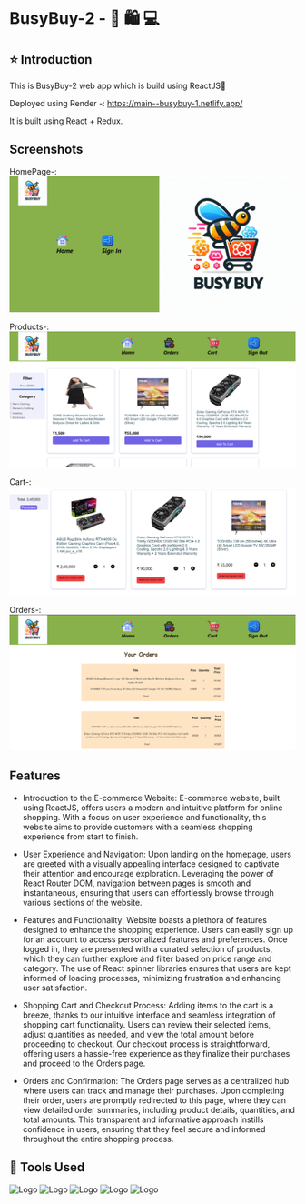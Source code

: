 
# BusyBuy-2 - 🛒 🛍️ 💻
## ⭐ Introduction 

This is BusyBuy-2 web app which is build using ReactJS🚀

Deployed using Render -: https://main--busybuy-1.netlify.app/

It is built using React + Redux.




## Screenshots
HomePage-:
![App Screenshot](ScreenShots/Screenshot-2024-04-12-201414.png)

Products-:
![App Screenshot](ScreenShots/Screenshot-2024-04-12%20201505.png)

Cart-:
![App Screenshot](ScreenShots/Screenshot-2024-04-12-201541.png)

Orders-:
![App Screenshot](ScreenShots/Screenshot-2024-04-12-201608.png)



## Features

- Introduction to the E-commerce Website:
E-commerce website, built using ReactJS, offers users a modern and intuitive platform for online shopping. With a focus on user experience and functionality, this website aims to provide customers with a seamless shopping experience from start to finish. 

- User Experience and Navigation:
Upon landing on the homepage, users are greeted with a visually appealing interface designed to captivate their attention and encourage exploration. Leveraging the power of React Router DOM, navigation between pages is smooth and instantaneous, ensuring that users can effortlessly browse through various sections of the website.

- Features and Functionality:
Website boasts a plethora of features designed to enhance the shopping experience. Users can easily sign up for an account to access personalized features and preferences. Once logged in, they are presented with a curated selection of products, which they can further explore and filter based on price range and category. The use of React spinner libraries ensures that users are kept informed of loading processes, minimizing frustration and enhancing user satisfaction.

- Shopping Cart and Checkout Process:
Adding items to the cart is a breeze, thanks to our intuitive interface and seamless integration of shopping cart functionality. Users can review their selected items, adjust quantities as needed, and view the total amount before proceeding to checkout. Our checkout process is straightforward, offering users a hassle-free experience as they finalize their purchases and proceed to the Orders page.

- Orders and Confirmation:
The Orders page serves as a centralized hub where users can track and manage their purchases. Upon completing their order, users are promptly redirected to this page, where they can view detailed order summaries, including product details, quantities, and total amounts. This transparent and informative approach instills confidence in users, ensuring that they feel secure and informed throughout the entire shopping process.





## 🔨 Tools Used

![Logo](https://camo.githubusercontent.com/e56ca1eaaab376d28db9d2cc5f9b4764d97dfdc52235e5fe96d03f2e63d9550b/68747470733a2f2f7777772e77332e6f72672f68746d6c2f6c6f676f2f646f776e6c6f6164732f48544d4c355f4c6f676f5f3235362e706e67)
![Logo](https://camo.githubusercontent.com/c541c11ce18a7abaf63765b8dbbee0540892a73d54a6eedf616eec2d13937ce3/68747470733a2f2f6c6f676f6469782e636f6d2f6c6f676f2f3437303330392e706e67)
![Logo](https://1000logos.net/wp-content/uploads/2020/09/JavaScript-Logo.png)
![Logo](https://camo.githubusercontent.com/a9a2d6bf2fca57ecf18a1f129bf6079370f1ceacc6997e873f25d1b4396195e9/68747470733a2f2f636f64652e76697375616c73747564696f2e636f6d2f6173736574732f6170706c652d746f7563682d69636f6e2e706e67)
![Logo](https://media.licdn.com/dms/image/D4D12AQHa-uvFqNbRDA/article-cover_image-shrink_600_2000/0/1659628219023?e=2147483647&v=beta&t=GH1KT8h7pwXdu_xXt-76FyVYiYmSy8Y_Vv8Sdf0Q1Ag)



